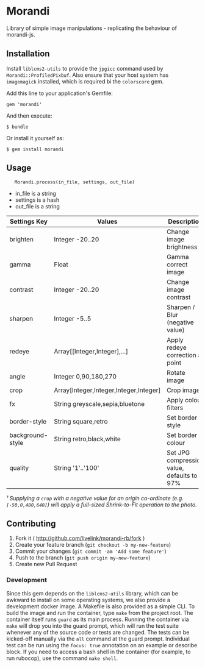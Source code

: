 # Morandi

Library of simple image manipulations - replicating the behaviour of
morandi-js.

## Installation

Install `liblcms2-utils` to provide the `jpgicc` command used by `Morandi::ProfiledPixbuf`. Also ensure that your host system has `imagemagick` installed, which is required bi the `colorscore` gem.

Add this line to your application's Gemfile:

    gem 'morandi'

And then execute:

    $ bundle

Or install it yourself as:

    $ gem install morandi

## Usage

````
   Morandi.process(in_file, settings, out_file)
````
- in_file is a string
- settings is a hash
- out_file is a string

Settings Key | Values | Description
-------------|--------|---------------
brighten     | Integer -20..20 | Change image brightness
gamma        | Float  | Gamma correct image
contrast     | Integer -20..20  | Change image contrast
sharpen      | Integer -5..5  | Sharpen / Blur (negative value)
redeye       | Array[[Integer,Integer],...]  | Apply redeye correction at point
angle        | Integer 0,90,180,270  | Rotate image
crop         | Array[Integer,Integer,Integer,Integer] | Crop image¹
fx           | String greyscale,sepia,bluetone | Apply colour filters
border-style  | String square,retro | Set border style
background-style  | String retro,black,white | Set border colour
quality       | String '1'..'100' | Set JPG compression value, defaults to 97%

*¹ Supplying a `crop` with a negative value for an origin co-ordinate (e.g. `[-50,0,480,640]`) will apply a full-sized Shrink-to-Fit operation to the photo.*

## Contributing

1. Fork it ( http://github.com/livelink/morandi-rb/fork )
2. Create your feature branch (`git checkout -b my-new-feature`)
3. Commit your changes (`git commit -am 'Add some feature'`)
4. Push to the branch (`git push origin my-new-feature`)
5. Create new Pull Request

### Development

Since this gem depends on the `liblcms2-utils` library, which can be awkward to install on some operating systems, we also provide a development docker image. A Makefile is also provided as a simple CLI. To build the image and run the container, type `make` from the project root. The container itself runs `guard` as its main process. Running the container via `make` will drop you into the guard  prompt, which will run the test suite whenever any of the source code or tests are changed. The tests can be kicked-off manually via the `all` command at the guard prompt. Individual test can be run using the `focus: true` annotation on an example or describe block. If you need to access a bash shell in the container (for example, to run rubocop), use the command `make shell`.
